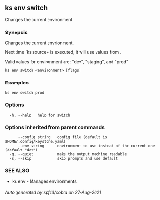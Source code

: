 ## ks env switch

Changes the current environment

### Synopsis

Changes the current envrionment.

Next time `ks source+ is executed, it will use values
from <environment>.

Valid values for environment are: "dev", "staging", and "prod"

```
ks env switch <environment> [flags]
```

### Examples

```
ks env switch prod
```

### Options

```
  -h, --help   help for switch
```

### Options inherited from parent commands

```
      --config string   config file (default is $HOME/.config/keystone.yaml)
      --env string      environment to use instead of the current one (default "dev")
  -q, --quiet           make the output machine readable
  -s, --skip            skip prompts and use default
```

### SEE ALSO

* [ks env](ks_env.md)	 - Manages environments

###### Auto generated by spf13/cobra on 27-Aug-2021
